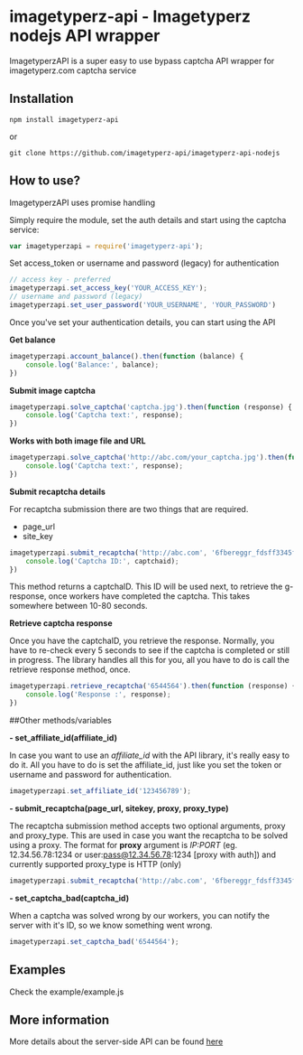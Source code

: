 imagetyperz-api - Imagetyperz nodejs API wrapper
================================================

ImagetyperzAPI is a super easy to use bypass captcha API wrapper for imagetyperz.com captcha service

## Installation

	npm install imagetyperz-api
or

	git clone https://github.com/imagetyperz-api/imagetyperz-api-nodejs

## How to use?

ImagetyperzAPI uses promise handling

Simply require the module, set the auth details and start using the captcha service:

``` javascript
var imagetyperzapi = require('imagetyperz-api'); 
```
Set access_token or username and password (legacy) for authentication

``` javascript
// access key - preferred
imagetyperzapi.set_access_key('YOUR_ACCESS_KEY');
// username and password (legacy)
imagetyperzapi.set_user_password('YOUR_USERNAME', 'YOUR_PASSWORD')
```
Once you've set your authentication details, you can start using the API

**Get balance**

``` javascript
imagetyperzapi.account_balance().then(function (balance) {
    console.log('Balance:', balance);
})
```

**Submit image captcha**

``` javascript
imagetyperzapi.solve_captcha('captcha.jpg').then(function (response) {
    console.log('Captcha text:', response);    
})
```
**Works with both image file and URL**
``` javascript
imagetyperzapi.solve_captcha('http://abc.com/your_captcha.jpg').then(function (response) {
    console.log('Captcha text:', response);    
})
```
**Submit recaptcha details**

For recaptcha submission there are two things that are required.
- page_url
- site_key
``` javascript
imagetyperzapi.submit_recaptcha('http://abc.com', '6fbereggr_fdsff3345ff12d').then(function (captchaid) {
    console.log('Captcha ID:', captchaid);   
})
```
This method returns a captchaID. This ID will be used next, to retrieve the g-response, once workers have 
completed the captcha. This takes somewhere between 10-80 seconds.

**Retrieve captcha response**

Once you have the captchaID, you retrieve the response. Normally, you have to re-check every 5 seconds to see if
the captcha is completed or still in progress. The library handles all this for you, all you have to do is call the 
retrieve response method, once.

``` javascript
imagetyperzapi.retrieve_recaptcha('6544564').then(function (response) {
    console.log('Response :', response);   
})
```

##Other methods/variables

**- set_affiliate_id(affiliate_id)**

In case you want to use an *affiliate_id* with the API library, it's really easy to do it.
All you have to do is set the affiliate_id, just like you set the token or username and password
for authentication.
``` javascript
imagetyperzapi.set_affiliate_id('123456789');
```

**- submit_recaptcha(page_url, sitekey, proxy, proxy_type)**

The recaptcha submission method accepts two optional arguments, proxy and proxy_type.
This are used in case you want the recaptcha to be solved using a proxy. The format for **proxy** 
argument is *IP:PORT* (eg. 12.34.56.78:1234 or user:pass@12.34.56.78:1234 [proxy with auth]) and currently 
supported proxy_type is HTTP (only)
``` javascript
imagetyperzapi.submit_recaptcha('http://abc.com', '6fbereggr_fdsff3345ff12d', '12.34.56.78:1234', 'HTTP');
```

**- set_captcha_bad(captcha_id)**

When a captcha was solved wrong by our workers, you can notify the server with it's ID,
so we know something went wrong.
``` javascript
imagetyperzapi.set_captcha_bad('6544564');
```

## Examples
Check the example/example.js

## More information
More details about the server-side API can be found [here](http://imagetyperz.com)